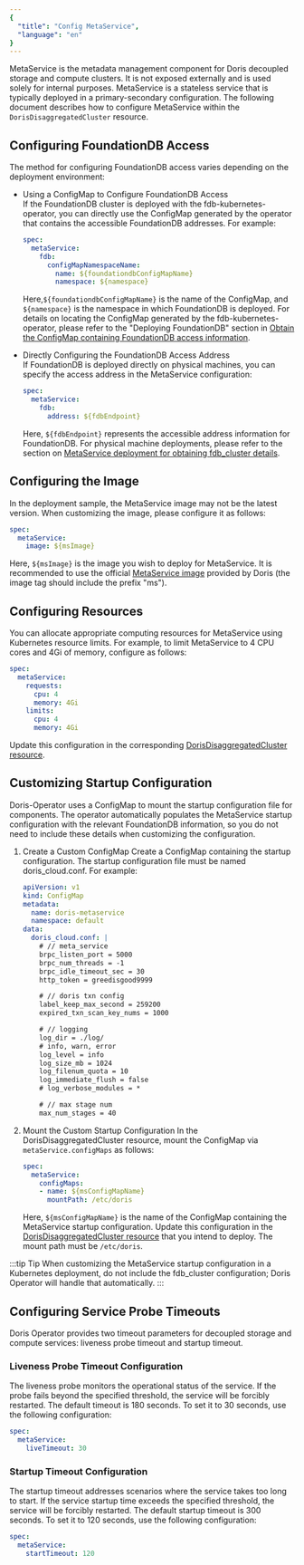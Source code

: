 ```yaml
---
{
  "title": "Config MetaService",
  "language": "en"
}
---
```


<!-- 
Licensed to the Apache Software Foundation (ASF) under one
or more contributor license agreements.  See the NOTICE file
distributed with this work for additional information
regarding copyright ownership.  The ASF licenses this file
to you under the Apache License, Version 2.0 (the
"License"); you may not use this file except in compliance
with the License.  You may obtain a copy of the License at

  http://www.apache.org/licenses/LICENSE-2.0

Unless required by applicable law or agreed to in writing,
software distributed under the License is distributed on an
"AS IS" BASIS, WITHOUT WARRANTIES OR CONDITIONS OF ANY
KIND, either express or implied.  See the License for the
specific language governing permissions and limitations
under the License.
-->

MetaService is the metadata management component for Doris decoupled storage and compute clusters. It is not exposed externally and is used solely for internal purposes. MetaService is a stateless service that is typically deployed in a primary-secondary configuration. The following document describes how to configure MetaService within the `DorisDisaggregatedCluster` resource.
## Configuring FoundationDB Access
The method for configuring FoundationDB access varies depending on the deployment environment:
- Using a ConfigMap to Configure FoundationDB Access  
  If the FoundationDB cluster is deployed with the fdb-kubernetes-operator, you can directly use the ConfigMap generated by the operator that contains the accessible FoundationDB addresses. For example:
    ```yaml
    spec:
      metaService:
        fdb:
          configMapNamespaceName:
            name: ${foundationdbConfigMapName}
            namespace: ${namespace}
    ```
  Here,`${foundationdbConfigMapName}` is the name of the ConfigMap, and `${namespace}` is the namespace in which FoundationDB is deployed. For details on locating the ConfigMap generated by the fdb-kubernetes-operator, please refer to the "Deploying FoundationDB" section in [Obtain the ConfigMap containing FoundationDB access information](./install-fdb.md#retrieve-the-configmap-containing-foundationdb-access-information).

- Directly Configuring the FoundationDB Access Address  
  If FoundationDB is deployed directly on physical machines, you can specify the access address in the MetaService configuration:
    ```yaml
    spec:
      metaService:
        fdb:
          address: ${fdbEndpoint}
    ```
  Here, `${fdbEndpoint}` represents the accessible address information for FoundationDB. For physical machine deployments, please refer to the section on [MetaService deployment for obtaining fdb_cluster details](../../../compute-storage-decoupled/compilation-and-deployment.md#31-configuration).

## Configuring the Image
In the deployment sample, the MetaService image may not be the latest version. When customizing the image, please configure it as follows:
```yaml
spec:
  metaService:
    image: ${msImage}
```
Here, `${msImage}` is the image you wish to deploy for MetaService. It is recommended to use the official [MetaService image](https://hub.docker.com/r/apache/doris) provided by Doris (the image tag should include the prefix "ms").

## Configuring Resources
You can allocate appropriate computing resources for MetaService using Kubernetes resource limits. For example, to limit MetaService to 4 CPU cores and 4Gi of memory, configure as follows:
```yaml
spec:
  metaService:
    requests:
      cpu: 4
      memory: 4Gi
    limits:
      cpu: 4
      memory: 4Gi
```
Update this configuration in the corresponding [DorisDisaggregatedCluster resource](./install-doris-cluster.md#step-3-deploy-the-compute-storage-decoupled-cluster).

## Customizing Startup Configuration
Doris-Operator uses a ConfigMap to mount the startup configuration file for components. The operator automatically populates the MetaService startup configuration with the relevant FoundationDB information, so you do not need to include these details when customizing the configuration.
1. Create a Custom ConfigMap
   Create a ConfigMap containing the startup configuration. The startup configuration file must be named doris_cloud.conf. For example:
    ```yaml
    apiVersion: v1
    kind: ConfigMap
    metadata:
      name: doris-metaservice
      namespace: default
    data:
      doris_cloud.conf: |
        # // meta_service
        brpc_listen_port = 5000
        brpc_num_threads = -1
        brpc_idle_timeout_sec = 30
        http_token = greedisgood9999

        # // doris txn config
        label_keep_max_second = 259200
        expired_txn_scan_key_nums = 1000

        # // logging
        log_dir = ./log/
        # info, warn, error
        log_level = info
        log_size_mb = 1024
        log_filenum_quota = 10
        log_immediate_flush = false
        # log_verbose_modules = *

        # // max stage num
        max_num_stages = 40
    ```
2. Mount the Custom Startup Configuration
   In the DorisDisaggregatedCluster resource, mount the ConfigMap via `metaService.configMaps` as follows:
    ```yaml
    spec:
      metaService:
        configMaps:
        - name: ${msConfigMapName}
          mountPath: /etc/doris
    ```
   Here, `${msConfigMapName}` is the name of the ConfigMap containing the MetaService startup configuration. Update this configuration in the [DorisDisaggregatedCluster resource](./install-doris-cluster.md#step-3-deploy-the-compute-storage-decoupled-cluster) that you intend to deploy. The mount path must be `/etc/doris`.

:::tip Tip
When customizing the MetaService startup configuration in a Kubernetes deployment, do not include the fdb_cluster configuration; Doris Operator will handle that automatically.
:::

## Configuring Service Probe Timeouts
Doris Operator provides two timeout parameters for decoupled storage and compute services: liveness probe timeout and startup timeout.

### Liveness Probe Timeout Configuration
The liveness probe monitors the operational status of the service. If the probe fails beyond the specified threshold, the service will be forcibly restarted. The default timeout is 180 seconds. To set it to 30 seconds, use the following configuration:
```yaml
spec:
  metaService:
    liveTimeout: 30
```
### Startup Timeout Configuration
The startup timeout addresses scenarios where the service takes too long to start. If the service startup time exceeds the specified threshold, the service will be forcibly restarted. The default startup timeout is 300 seconds. To set it to 120 seconds, use the following configuration:
```yaml
spec:
  metaService:
    startTimeout: 120
```